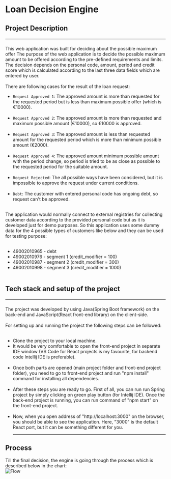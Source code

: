 # Loan Decision Engine

## Project Description <hr>
This web application was built for deciding about the possible maximum offer 
The purpose of the web application is to decide the possible maximum amount to be offered according to the pre-defined requirements and limits. The decision depends
on the personal code, amount, period and credit score which is calculated according to the last three data fields which are entered by user. <br> <br>
There are following cases for the result of the loan request: <br>
- `Request Approved 1`: The approved amount is more than requested for the requested period but is less than maximum possible offer (which is €10000). <br><br>
- `Request Approved 2`: The approved amount is more than requested and maximum possible amount (€10000), so €10000 is approved. <br><br>
- `Request Approved 3`: The approved amount is less than requested amount for the requested period which is more than minimum possible amount (€2000). <br><br>
- `Request Approved 4`: The approved amount minimum possible amount with the period change, so period is tried to be as close as possible to the requested period for the 
suitable amount. <br><br>
- `Request Rejected`: The all possible ways have been considered, but it is impossible to approve the request under current conditions. <br><br>
- `Debt`: The customer with entered personal code has ongoing debt, so request can't be approved. <br> <br>

The application would normally connect to external registries for collecting customer data according to the provided personal code but as it is developed just for demo 
purposes. So this application uses some dummy data for the 4 possible types of customers like below and they can be used for testing purpose: <br> <br>
- 49002010965 - debt <br>
- 49002010976 - segment 1 (credit_modifier = 100) <br>
- 49002010987 - segment 2 (credit_modifier = 300) <br>
- 49002010998 - segment 3 (credit_modifier = 1000) <br><br>

## Tech stack and setup of the project <hr>
The project was developed by using Java(Spring Boot framework) on the back-end and JavaScript(React front-end library) on the client-side. <br><br>
For setting up and running the project the following steps can be followed:<br><br>
- Clone the project to your local machine. <br>
- It would be very comfortable to open the front-end project in separate IDE window (VS Code for React projects is my favourite, for backend code Intellij IDE is preferable). <br><br>
- Once both parts are opened (main project folder and front-end project folder), you need to go to front-end project and run "npm install" command for installing all dependencies. <br><br>
- After these steps you are ready to go. First of all, you can run run Spring project by simply clicking on green play button (for Intellij IDE). Once the back-end project is running, you can run command of "npm start" on the front-end project. <br><br>
- Now, when you open address of "http://localhost:3000" on the browser, you should be able to see the application. Here, "3000" is the default React port, but it can be something different for you. <hr>

## Process
Till the final decision, the engine is going through the process which is described below in the chart: <br>
![Flow](https://user-images.githubusercontent.com/72948977/228193744-b2a0cb98-f910-4c29-b774-1d75cef7bd9c.png)

